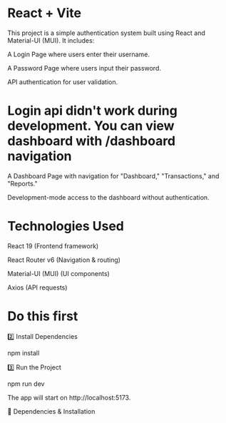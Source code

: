 # React + Vite

This project is a simple authentication system built using React and Material-UI (MUI). It includes:

A Login Page where users enter their username.

A Password Page where users input their password.

API authentication for user validation.

# Login api didn't work during development. You can view dashboard with /dashboard navigation

A Dashboard Page with navigation for "Dashboard," "Transactions," and "Reports."

Development-mode access to the dashboard without authentication.

# Technologies Used

React 19 (Frontend framework)

React Router v6 (Navigation & routing)

Material-UI (MUI) (UI components)

Axios (API requests)

# Do this first

2️⃣ Install Dependencies

npm install

3️⃣ Run the Project

npm run dev

The app will start on http://localhost:5173.

🔧 Dependencies & Installation
